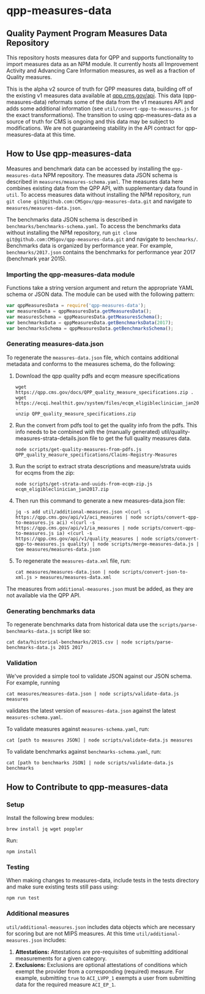 # qpp-measures-data

## Quality Payment Program Measures Data Repository

This repository hosts measures data for QPP and supports functionality to import
measures data as an NPM module. It currently hosts all Improvement Activity and
Advancing Care Information measures, as well as a fraction of Quality measures.

This is the alpha v2 source of truth for QPP measures data, building off of the
existing v1 measures data available at [qpp.cms.gov/api](qpp.cms.gov/api).
This data (qpp-measures-data) reformats some of the data from the v1 measures
API and adds some additional information (see `util/convert-qpp-to-measures.js`
for the exact transformations). The transition to using qpp-measures-data as a
source of truth for CMS is ongoing and this data may be subject to
modifications. We are not guaranteeing stability in the API contract for
qpp-measures-data at this time.

## How to Use qpp-measures-data

Measures and benchmark data can be accessed by installing the `qpp-measures-data` NPM repository.
The measures data JSON schema is described in `measures/measures-schema.yaml`. The
measures data here combines existing data from the QPP API, with supplementary data
found in `util`. To access measures data without installing the NPM repository,
run `git clone git@github.com:CMSgov/qpp-measures-data.git` and navigate to
`measures/measures-data.json`.

The benchmarks data JSON schema is described in `benchmarks/benchmarks-schema.yaml`.
To access the benchmarks data without installing the NPM repository,
run `git clone git@github.com:CMSgov/qpp-measures-data.git` and
navigate to `benchmarks/`. Benchmarks data is organized by performance year.
For example, `benchmarks/2017.json` contains the benchmarks for performance year 2017
(benchmark year 2015).

### Importing the qpp-measures-data module
Functions take a string version argument and return the appropriate YAML schema or JSON data.
The module can be used with the following pattern:
```javascript
var qppMeasuresData = require('qpp-measures-data');
var measuresData = qppMeasuresData.getMeasuresData();
var measuresSchema = qppMeasuresData.getMeasuresSchema();
var benchmarksData = qppMeasuresData.getBenchmarksData(2017);
var benchmarksSchema = qppMeasuresData.getBenchmarksSchema();
```

### Generating measures-data.json
To regenerate the `measures-data.json` file, which contains additional metadata and conforms to
the measures schema, do the following:

1. Download the qpp quality pdfs and ecqm measure specifications

	```
    wget https://qpp.cms.gov/docs/QPP_quality_measure_specifications.zip .
    wget https://ecqi.healthit.gov/system/files/ecqm_eligibleclinician_jan2017.zip .
    unzip QPP_quality_measure_specifications.zip
	```

2. Run the convert from pdfs tool to get the quality info from the pdfs. This info needs to be combined with the (manually generated) util/quality-measures-strata-details.json file to get the full quality measures data.

	```
    node scripts/get-quality-measures-from-pdfs.js QPP_quality_measure_specifications/Claims-Registry-Measures
	```

3. Run the script to extract strata descriptions and measure/strata uuids for ecqms from the zip:

    ```
    node scripts/get-strata-and-uuids-from-ecqm-zip.js ecqm_eligibleclinician_jan2017.zip
    ```

4. Then run this command to generate a new measures-data.json file:

    ```
    jq -s add util/additional-measures.json <(curl -s https://qpp.cms.gov/api/v1/aci_measures | node scripts/convert-qpp-to-measures.js aci) <(curl -s https://qpp.cms.gov/api/v1/ia_measures | node scripts/convert-qpp-to-measures.js ia) <(curl -s https://qpp.cms.gov/api/v1/quality_measures | node scripts/convert-qpp-to-measures.js quality) | node scripts/merge-measures-data.js | tee measures/measures-data.json
    ```

5. To regenerate the `measures-data.xml` file, run:

    ```
    cat measures/measures-data.json | node scripts/convert-json-to-xml.js > measures/measures-data.xml
    ```

The measures from `additional-measures.json` must be added, as they are not available via the QPP API.

### Generating benchmarks data
To regenerate benchmarks data from historical data use the `scripts/parse-benchmarks-data.js` script
like so:
```
cat data/historical-benchmarks/2015.csv | node scripts/parse-benchmarks-data.js 2015 2017
```

### Validation

We've provided a simple tool to validate JSON against our JSON schema.
For example, running
```
cat measures/measures-data.json | node scripts/validate-data.js measures
```
validates the latest version of `measures-data.json` against the latest `measures-schema.yaml`.

To validate measures against `measures-schema.yaml`, run:
```
cat [path to measures JSON] | node scripts/validate-data.js measures
```
To validate benchmarks against `benchmarks-schema.yaml`, run:
```
cat [path to benchmarks JSON] | node scripts/validate-data.js benchmarks
```

## How to Contribute to qpp-measures-data

### Setup

Install the following brew modules:
```
brew install jq wget poppler
```

Run:
```
npm install
```

### Testing

When making changes to measures-data, include tests in the tests directory and make sure existing tests still pass using:

```
npm run test
```

### Additional measures

`util/additional-measures.json` includes data objects which are necessary for scoring but are not MIPS measures. At this time `util/additional-measures.json` includes:

1. **Attestations:** Attestations are pre-requisites of submitting additional measurements for a given category.
2. **Exclusions:** Exclusions are optional attestations of conditions which exempt the provider from a corresponding (required) measure. For example, submitting `true` to `ACI_LVPP_1` exempts a user from submitting data for the required measure `ACI_EP_1`.
